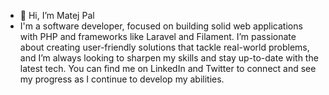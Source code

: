 - 👋 Hi, I’m Matej Pal
- I'm a software developer, focused on building solid web applications with PHP and frameworks like Laravel and Filament. I’m passionate about creating user-friendly solutions that tackle real-world problems, and I’m always looking to sharpen my skills and stay up-to-date with the latest tech. You can find me on LinkedIn and Twitter to connect and see my progress as I continue to develop my abilities.

<!---
MatejP92/MatejP92 is a ✨ special ✨ repository because its `README.md` (this file) appears on your GitHub profile.
You can click the Preview link to take a look at your changes.
--->

